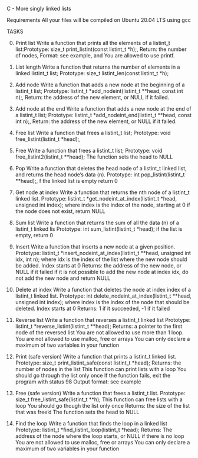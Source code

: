 C - More singly linked lists

Requirements
All your files will be compiled on Ubuntu 20.04 LTS using gcc

TASKS

0. Print list
  Write a function that prints all the elements of a listint_t list:Prototype: size_t print_listint(const listint_t *h);, Return: the number of nodes, Format: see example, and You are allowed to use printf.

1. List length
  Write a function that returns the number of elements in a linked listint_t list; Prototype: size_t listint_len(const listint_t *h);

2. Add node
  Write a function that adds a new node at the beginning of a listint_t list;  Prototype: listint_t *add_nodeint(listint_t **head, const int n);, Return: the address of the new element, or NULL if it failed.

3. Add node at the end
  Write a function that adds a new node at the end of a listint_t list; Prototype: listint_t *add_nodeint_end(listint_t **head, const int n);, Return: the address of the new element, or NULL if it failed.

4. Free list
  Write a function that frees a listint_t list; Prototype: void free_listint(listint_t *head);,

5. Free
  Write a function that frees a listint_t list; Prototype: void free_listint2(listint_t **head);
The function sets the head to NULL

6. Pop
  Write a function that deletes the head node of a listint_t linked list, and returns the head node’s data (n). Prototype: int pop_listint(listint_t **head);, f the linked list is empty return 0

7. Get node at index
  Write a function that returns the nth node of a listint_t linked list.
Prototype: listint_t *get_nodeint_at_index(listint_t *head, unsigned int index);
where index is the index of the node, starting at 0
if the node does not exist, return NULL

8. Sum list
  Write a function that returns the sum of all the data (n) of a listint_t linked lis
Prototype: int sum_listint(listint_t *head);
if the list is empty, return 0

9. Insert
  Write a function that inserts a new node at a given position.
Prototype: listint_t *insert_nodeint_at_index(listint_t **head, unsigned int idx, int n);
where idx is the index of the list where the new node should be added. Index starts at 0
Returns: the address of the new node, or NULL if it failed
if it is not possible to add the new node at index idx, do not add the new node and return NULL

10. Delete at index
  Write a function that deletes the node at index index of a listint_t linked list.
Prototype: int delete_nodeint_at_index(listint_t **head, unsigned int index);
where index is the index of the node that should be deleted. Index starts at 0
Returns: 1 if it succeeded, -1 if it failed

11. Reverse list
  Write a function that reverses a listint_t linked list
Prototype: listint_t *reverse_listint(listint_t **head);
Returns: a pointer to the first node of the reversed list
You are not allowed to use more than 1 loop.
You are not allowed to use malloc, free or arrays
You can only declare a maximum of two variables in your function

12. Print (safe version)
  Write a function that prints a listint_t linked list.
Prototype: size_t print_listint_safe(const listint_t *head);
Returns: the number of nodes in the list
This function can print lists with a loop
You should go through the list only once
If the function fails, exit the program with status 98
Output format: see example

13. Free (safe version)
  Write a function that frees a listint_t list.
Prototype: size_t free_listint_safe(listint_t **h);
This function can free lists with a loop
You should go though the list only once
Returns: the size of the list that was free’d
The function sets the head to NULL

14. Find the loop
  Write a function that finds the loop in a linked list
Prototype: listint_t *find_listint_loop(listint_t *head);
Returns: The address of the node where the loop starts, or NULL if there is no loop
You are not allowed to use malloc, free or arrays
You can only declare a maximum of two variables in your function
